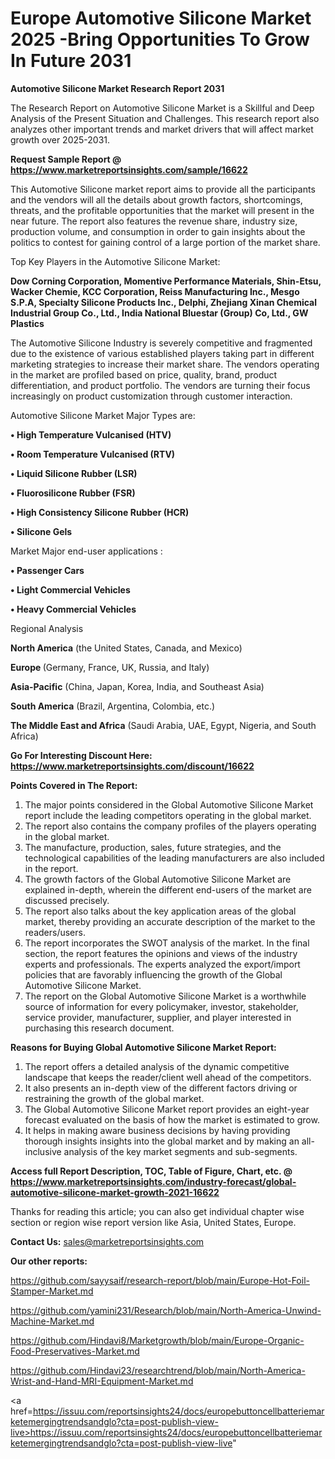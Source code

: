  # Europe Automotive Silicone Market 2025 -Bring Opportunities To Grow In Future 2031

<strong>Automotive Silicone Market Research Report 2031</strong>

The Research Report on Automotive Silicone Market is a Skillful and Deep Analysis of the Present Situation and Challenges. This research report also analyzes other important trends and market drivers that will affect market growth over 2025-2031.

<strong>Request Sample Report @ <a href=https://www.marketreportsinsights.com/sample/16622>https://www.marketreportsinsights.com/sample/16622</a></strong>

This Automotive Silicone market report aims to provide all the participants and the vendors will all the details about growth factors, shortcomings, threats, and the profitable opportunities that the market will present in the near future. The report also features the revenue share, industry size, production volume, and consumption in order to gain insights about the politics to contest for gaining control of a large portion of the market share.

Top Key Players in the Automotive Silicone Market:

<strong>Dow Corning Corporation, Momentive Performance Materials, Shin-Etsu, Wacker Chemie, KCC Corporation, Reiss Manufacturing Inc., Mesgo S.P.A, Specialty Silicone Products Inc., Delphi, Zhejiang Xinan Chemical Industrial Group Co., Ltd., India National Bluestar (Group) Co, Ltd., GW Plastics</strong>

The Automotive Silicone Industry is severely competitive and fragmented due to the existence of various established players taking part in different marketing strategies to increase their market share. The vendors operating in the market are profiled based on price, quality, brand, product differentiation, and product portfolio. The vendors are turning their focus increasingly on product customization through customer interaction.

Automotive Silicone Market Major Types are:

<strong>• High Temperature Vulcanised (HTV)

• Room Temperature Vulcanised (RTV)

• Liquid Silicone Rubber (LSR)

• Fluorosilicone Rubber (FSR)

• High Consistency Silicone Rubber (HCR)

• Silicone Gels</strong>

Market Major end-user applications :

<strong>• Passenger Cars

• Light Commercial Vehicles

• Heavy Commercial Vehicles</strong>

Regional Analysis

</u><strong><b>North America</b></strong> (the United States, Canada, and Mexico)

<strong><b>Europe </b></strong>(Germany, France, UK, Russia, and Italy)

<strong><b>Asia-Pacific</b></strong> (China, Japan, Korea, India, and Southeast Asia)

<strong><b>South America</b></strong> (Brazil, Argentina, Colombia, etc.)

<strong><b>The Middle East and Africa</b></strong> (Saudi Arabia, UAE, Egypt, Nigeria, and South Africa)

<strong>Go For Interesting Discount Here: <a href=https://www.marketreportsinsights.com/discount/16622>https://www.marketreportsinsights.com/discount/16622</a></strong>

<strong>Points Covered in The Report:</strong>
<ol>
  <li>The major points considered in the Global Automotive Silicone Market report include the leading competitors operating in the global market.</li>
  <li>The report also contains the company profiles of the players operating in the global market.</li>
  <li>The manufacture, production, sales, future strategies, and the technological capabilities of the leading manufacturers are also included in the report.</li>
  <li>The growth factors of the Global Automotive Silicone Market are explained in-depth, wherein the different end-users of the market are discussed precisely.</li>
  <li>The report also talks about the key application areas of the global market, thereby providing an accurate description of the market to the readers/users.</li>
  <li>The report incorporates the SWOT analysis of the market. In the final section, the report features the opinions and views of the industry experts and professionals. The experts analyzed the export/import policies that are favorably influencing the growth of the Global Automotive Silicone Market.</li>
  <li>The report on the Global Automotive Silicone Market is a worthwhile source of information for every policymaker, investor, stakeholder, service provider, manufacturer, supplier, and player interested in purchasing this research document.</li>
</ol>
<strong>Reasons for Buying Global Automotive Silicone Market Report:</strong>

<ol>
  <li>The report offers a detailed analysis of the dynamic competitive landscape that keeps the reader/client well ahead of the competitors.</li>
  <li>It also presents an in-depth view of the different factors driving or restraining the growth of the global market.</li>
  <li>The Global Automotive Silicone Market report provides an eight-year forecast evaluated on the basis of how the market is estimated to grow.</li>
  <li>It helps in making aware business decisions by having providing thorough insights insights into the global market and by making an all-inclusive analysis of the key market segments and sub-segments.</li>
</ol>
<strong>Access full Report Description, TOC, Table of Figure, Chart, etc. @ <a href=https://www.marketreportsinsights.com/industry-forecast/global-automotive-silicone-market-growth-2021-16622>https://www.marketreportsinsights.com/industry-forecast/global-automotive-silicone-market-growth-2021-16622</a></strong>


Thanks for reading this article; you can also get individual chapter wise section or region wise report version like Asia, United States, Europe.

<strong>Contact Us:</strong>
sales@marketreportsinsights.com

<strong>Our other reports:</strong>

<a href=https://github.com/sayysaif/research-report/blob/main/Europe-Hot-Foil-Stamper-Market.md>https://github.com/sayysaif/research-report/blob/main/Europe-Hot-Foil-Stamper-Market.md</a>

<a href=https://github.com/yamini231/Research/blob/main/North-America-Unwind-Machine-Market.md>https://github.com/yamini231/Research/blob/main/North-America-Unwind-Machine-Market.md</a>

<a href=https://github.com/Hindavi8/Marketgrowth/blob/main/Europe-Organic-Food-Preservatives-Market.md>https://github.com/Hindavi8/Marketgrowth/blob/main/Europe-Organic-Food-Preservatives-Market.md</a>

<a href=https://github.com/Hindavi23/researchtrend/blob/main/North-America-Wrist-and-Hand-MRI-Equipment-Market.md>https://github.com/Hindavi23/researchtrend/blob/main/North-America-Wrist-and-Hand-MRI-Equipment-Market.md</a>

<a href=https://issuu.com/reportsinsights24/docs/europebuttoncellbatteriemarketemergingtrendsandglo?cta=post-publish-view-live>https://issuu.com/reportsinsights24/docs/europebuttoncellbatteriemarketemergingtrendsandglo?cta=post-publish-view-live</a>"
